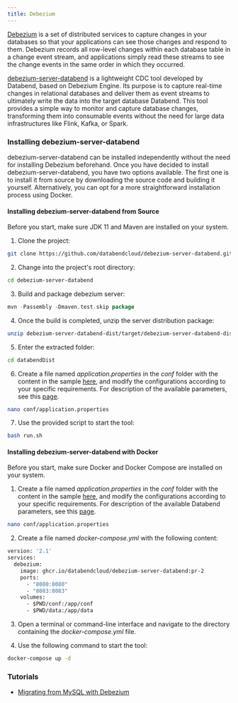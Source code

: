 ```yaml
---
title: Debezium
---
```


[Debezium](https://debezium.io/) is a set of distributed services to capture changes in your databases so that your applications can see those changes and respond to them. Debezium records all row-level changes within each database table in a change event stream, and applications simply read these streams to see the change events in the same order in which they occurred.

[debezium-server-databend](https://github.com/databendcloud/debezium-server-databend) is a lightweight CDC tool developed by Databend, based on Debezium Engine. Its purpose is to capture real-time changes in relational databases and deliver them as event streams to ultimately write the data into the target database Databend. This tool provides a simple way to monitor and capture database changes, transforming them into consumable events without the need for large data infrastructures like Flink, Kafka, or Spark.

### Installing debezium-server-databend

debezium-server-databend can be installed independently without the need for installing Debezium beforehand. Once you have decided to install debezium-server-databend, you have two options available. The first one is to install it from source by downloading the source code and building it yourself. Alternatively, you can opt for a more straightforward installation process using Docker.

#### Installing debezium-server-databend from Source

Before you start, make sure JDK 11 and Maven are installed on your system.

1. Clone the project:

```bash
git clone https://github.com/databendcloud/debezium-server-databend.git
```

2. Change into the project's root directory:

```bash
cd debezium-server-databend
```

3. Build and package debezium server:

```go
mvn -Passembly -Dmaven.test.skip package
```

4. Once the build is completed, unzip the server distribution package:

```bash
unzip debezium-server-databend-dist/target/debezium-server-databend-dist*.zip -d databendDist
```

5. Enter the extracted folder:

```bash
cd databendDist
```

6. Create a file named _application.properties_ in the _conf_ folder with the content in the sample [here](https://github.com/databendcloud/debezium-server-databend/blob/main/debezium-server-databend-dist/src/main/resources/distro/conf/application.properties.example), and modify the configurations according to your specific requirements. For description of the available parameters, see this [page](https://github.com/databendcloud/debezium-server-databend/blob/main/docs/docs.md).

```bash
nano conf/application.properties
```

7. Use the provided script to start the tool:

```bash
bash run.sh
```

#### Installing debezium-server-databend with Docker

Before you start, make sure Docker and Docker Compose are installed on your system.

1. Create a file named _application.properties_ in the _conf_ folder with the content in the sample [here](https://github.com/databendcloud/debezium-server-databend/blob/main/debezium-server-databend-dist/src/main/resources/distro/conf/application.properties.example), and modify the configurations according to your specific requirements. For description of the available Databend parameters, see this [page](https://github.com/databendcloud/debezium-server-databend/blob/main/docs/docs.md).

```bash
nano conf/application.properties
```

2. Create a file named _docker-compose.yml_ with the following content:

```dockerfile
version: '2.1'
services:
  debezium:
    image: ghcr.io/databendcloud/debezium-server-databend:pr-2
    ports:
      - "8080:8080"
      - "8083:8083"
    volumes:
      - $PWD/conf:/app/conf
      - $PWD/data:/app/data
```

3. Open a terminal or command-line interface and navigate to the directory containing the _docker-compose.yml_ file.

4. Use the following command to start the tool:

```bash
docker-compose up -d
```

### Tutorials

- [Migrating from MySQL with Debezium](/tutorials/migrate/migrating-from-mysql-with-debezium)